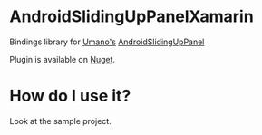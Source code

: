 # AndroidSlidingUpPanelXamarin

Bindings library for [Umano's][umano] [AndroidSlidingUpPanel][AndroidSlidingUpPanel]

Plugin is available on [Nuget][Nuget].

How do I use it?
================

Look at the sample project.

[umano]: https://github.com/umano
[AndroidSlidingUpPanel]: https://github.com/umano/AndroidSlidingUpPanel
[Nuget]: https://www.nuget.org/packages/Xam.Plugins.Android.SlidingUpPanel/
